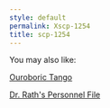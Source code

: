```yaml
---
style: default
permalink: Xscp-1254
title: scp-1254
---
```

You may also like:

[Ouroboric Tango](http://scp-wiki.net/cav-004)

[Dr. Rath's Personnel File](http://scp-wiki.net/dr-rath-s-personnel-file)
